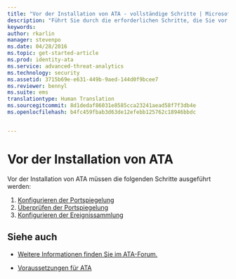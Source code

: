 ```yaml
---
title: "Vor der Installation von ATA - vollständige Schritte | Microsoft Advanced Threat Analytics"
description: "Führt Sie durch die erforderlichen Schritte, die Sie vor der ATA-Bereitstellung ausgeführt haben müssen."
keywords: 
author: rkarlin
manager: stevenpo
ms.date: 04/28/2016
ms.topic: get-started-article
ms.prod: identity-ata
ms.service: advanced-threat-analytics
ms.technology: security
ms.assetid: 3715b69e-e631-449b-9aed-144d0f9bcee7
ms.reviewer: bennyl
ms.suite: ems
translationtype: Human Translation
ms.sourcegitcommit: 8d1dedaf86031e8585cca23241aead58f7f3db4e
ms.openlocfilehash: b4fc459fbab3d63de12efebb125762c18946bbdc


---
```


# Vor der Installation von ATA

Vor der Installation von ATA müssen die folgenden Schritte ausgeführt werden:

1. [Konfigurieren der Portspiegelung](configure-port-mirroring.md)
2. [Überprüfen der Portspiegelung](validate-port-mirroring.md)
3. [Konfigurieren der Ereignissammlung](configure-event-collection.md)



## Siehe auch

- [Weitere Informationen finden Sie im ATA-Forum.](https://social.technet.microsoft.com/Forums/security/home?forum=mata)

- [Voraussetzungen für ATA](/advanced-threat-analytics/plan-design/ata-prerequisites)




<!--HONumber=Jun16_HO4-->


